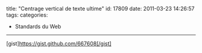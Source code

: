 title: "Centrage vertical de texte ultime"
id: 17809
date: 2011-03-23 14:26:57
tags: 
categories: 
- Standards du Web
---

[gist]https://gist.github.com/667608[/gist]